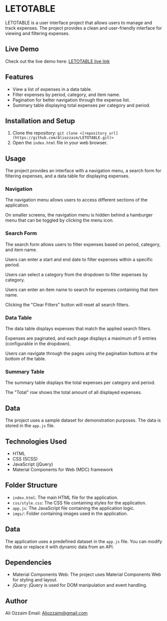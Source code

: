 # LETOTABLE

LETOTABLE is a user interface project that allows users to manage and track expenses. The project provides a clean and user-friendly interface for viewing and filtering expenses.

## Live Demo

Check out the live demo here: [LETOTABLE live link](https://letotable-aliozzaim.vercel.app/)

## Features

- View a list of expenses in a data table.
- Filter expenses by period, category, and item name.
- Pagination for better navigation through the expense list.
- Summary table displaying total expenses per category and period.

## Installation and Setup

1. Clone the repository: `git clone <[repository_url](https://github.com/Aliozzaim/LETOTABLE.git)>`
2. Open the `index.html` file in your web browser.

## Usage

The project provides an interface with a navigation menu, a search form for filtering expenses, and a data table for displaying expenses.

### Navigation

The navigation menu allows users to access different sections of the application.

On smaller screens, the navigation menu is hidden behind a hamburger menu that can be toggled by clicking the menu icon.

### Search Form

The search form allows users to filter expenses based on period, category, and item name.

Users can enter a start and end date to filter expenses within a specific period.

Users can select a category from the dropdown to filter expenses by category.

Users can enter an item name to search for expenses containing that item name.

Clicking the "Clear Filters" button will reset all search filters.

### Data Table

The data table displays expenses that match the applied search filters.

Expenses are paginated, and each page displays a maximum of 5 entries (configurable in the dropdown).

Users can navigate through the pages using the pagination buttons at the bottom of the table.

### Summary Table

The summary table displays the total expenses per category and period.

The "Total" row shows the total amount of all displayed expenses.

## Data

The project uses a sample dataset for demonstration purposes. The data is stored in the `app.js` file.

## Technologies Used

- HTML
- CSS (SCSS)
- JavaScript (jQuery)
- Material Components for Web (MDC) framework

## Folder Structure

- `index.html`: The main HTML file for the application.
- `css/style.css`: The CSS file containing styles for the application.
- `app.js`: The JavaScript file containing the application logic.
- `imgs/`: Folder containing images used in the application.

## Data

The application uses a predefined dataset in the `app.js` file. You can modify the data or replace it with dynamic data from an API.

## Dependencies

- Material Components Web: The project uses Material Components Web for styling and layout.
- jQuery: jQuery is used for DOM manipulation and event handling.

## Author

Ali Ozzaim
Email: Aliozzaim@gmail.com
